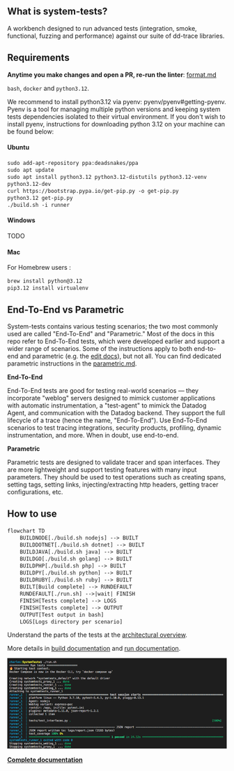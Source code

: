 ## What is system-tests?

A workbench designed to run advanced tests (integration, smoke, functional, fuzzing and performance) against our suite of dd-trace libraries.

## Requirements

**Anytime you make changes and open a PR, re-run the linter**: [format.md](docs/edit/format.md)

`bash`, `docker` and `python3.12`.

We recommend to install python3.12 via pyenv: pyenv/pyenv#getting-pyenv. Pyenv is a tool for managing multiple python versions and keeping system tests dependencies isolated to their virtual environment. If you don't wish to install pyenv, instructions for downloading python 3.12 on your machine can be found below:

#### Ubuntu

```
sudo add-apt-repository ppa:deadsnakes/ppa
sudo apt update
sudo apt install python3.12 python3.12-distutils python3.12-venv python3.12-dev
curl https://bootstrap.pypa.io/get-pip.py -o get-pip.py
python3.12 get-pip.py
./build.sh -i runner
```

#### Windows

TODO

#### Mac

For Homebrew users :

```
brew install python@3.12
pip3.12 install virtualenv
```

## End-To-End vs Parametric

System-tests contains various testing scenarios; the two most commonly used are called "End-To-End" and "Parametric." Most of the docs in this repo refer to End-To-End tests, which were developed earlier and support a wider range of scenarios. Some of the instructions apply to both end-to-end and parametric (e.g. the [edit docs](./docs/edit/)), but not all. You can find dedicated parametric instructions in the [parametric.md](https://github.com/DataDog/system-tests/blob/main/docs/scenarios/parametric.md).

**End-To-End**

End-To-End tests are good for testing real-world scenarios — they incorporate "weblog" servers designed to mimick customer applications with automatic instrumentation, a "test-agent" to mimick the Datadog Agent, and communication with the Datadog backend. They support the full lifecycle of a trace (hence the name, "End-To-End"). Use End-To-End scenarios to test tracing integrations, security products, profiling, dynamic instrumentation, and more. When in doubt, use end-to-end.

**Parametric**

Parametric tests are designed to validate tracer and span interfaces. They are more lightweight and support testing features with many input parameters. They should be used to test operations such as creating spans, setting tags, setting links, injecting/extracting http headers, getting tracer configurations, etc.

## How to use

```mermaid
flowchart TD
    BUILDNODE[./build.sh nodejs] --> BUILT
    BUILDDOTNET[./build.sh dotnet] --> BUILT
    BUILDJAVA[./build.sh java] --> BUILT
    BUILDGO[./build.sh golang] --> BUILT
    BUILDPHP[./build.sh php] --> BUILT
    BUILDPY[./build.sh python] --> BUILT
    BUILDRUBY[./build.sh ruby] --> BUILT
    BUILT[Build complete] --> RUNDEFAULT
    RUNDEFAULT[./run.sh] -->|wait| FINISH
    FINISH[Tests complete] --> LOGS
    FINISH[Tests complete] --> OUTPUT
    OUTPUT[Test output in bash]
    LOGS[Logs directory per scenario]
```

Understand the parts of the tests at the [architectural overview](https://github.com/DataDog/system-tests/blob/main/docs/architecture/overview.md).

More details in [build documentation](https://github.com/DataDog/system-tests/blob/main/docs/execute/build.md) and [run documentation](https://github.com/DataDog/system-tests/blob/main/docs/execute/run.md).

![Output on success](./utils/assets/output.png?raw=true)

**[Complete documentation](https://github.com/DataDog/system-tests/blob/main/docs)**

